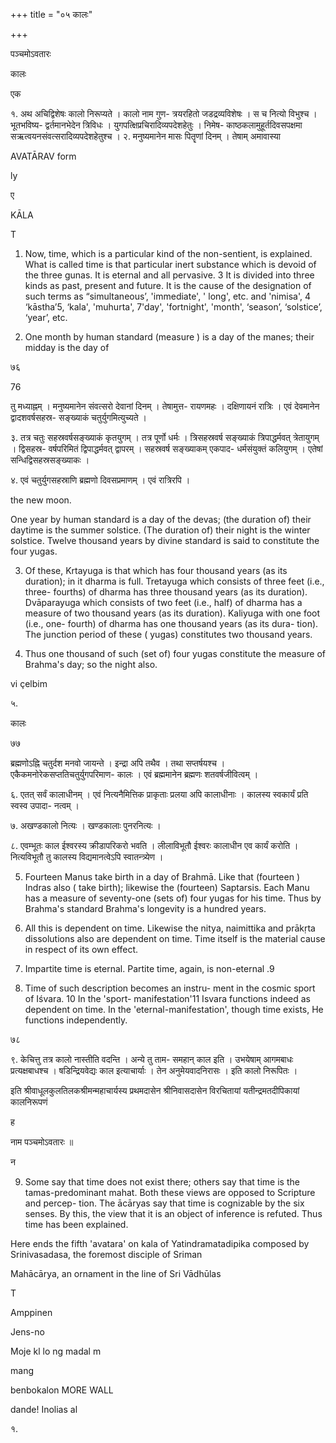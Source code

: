 +++
title = "०५ कालः"

+++

पञ्चमोऽवतारः 

कालः 

एक 

१. अथ अचिद्विशेषः कालो निरूप्यते । कालो नाम गुण- त्रयरहितो जडद्रव्यविशेषः । स च नित्यो विभुश्च । भूतभविष्य- द्वर्तमानभेदेन त्रिविधः । युगपत्क्षिप्रचिरादिव्यपदेशहेतुः । निमेष- काष्ठकलामुहूर्तदिवसपक्षमा सऋत्वयनसंवत्सरादिव्यपदेशहेतुश्च । २. मनुष्यमानेन मासः पितॄणां दिनम् । तेषाम् अमावास्या 

AVATĀRAV form 

ly 

ए 

KĀLA 

T 

1. Now, time, which is a particular kind of the non-sentient, is explained. What is called time is that particular inert substance which is devoid of the three gunas. It is eternal and all pervasive. 3 It is divided into three kinds as past, present and future. It is the cause of the designation of such terms as “simultaneous’, 'immediate', ' long', etc. and 'nimisa', 4 ‘kāstha’5, ‘kala', 'muhurta', 7'day', 'fortnight', 'month', ‘season’, ‘solstice’, ‘year’, etc. 

2. One month by human standard (measure ) is a day of the manes; their midday is the day of 

७६ 



76 

तु मध्याह्नम् । मनुष्यमानेन संवत्सरो देवानां दिनम् । तेषामुत्त- रायणमहः । दक्षिणायनं रात्रिः । एवं देवमानेन द्वादशवर्षसहस्र- सङ्ख्याकं चतुर्युगमित्युच्यते । 

३. तत्र चतुः सहस्रवर्षसङ्ख्याकं कृतयुगम् । तत्र पूर्णो धर्मः । त्रिसहस्रवर्ष सङ्ख्याकं त्रिपाद्धर्मवत् त्रेतायुगम् । द्विसहस्र- वर्षपरिमितं द्विपाद्धर्मवत् द्वापरम् । सहस्रवर्ष सङ्ख्याकम् एकपाद- धर्मसंयुक्तं कलियुगम् । एतेषां सन्धिद्विसहस्रसङ्ख्याकः । 

४. एवं चतुर्युगसहस्राणि ब्रह्मणो दिवसप्रमाणम् । एवं रात्रिरपि । 

the new moon. 

One year by human standard is a day of the devas; (the duration of) their daytime is the summer solstice. (The duration of) their night is the winter solstice. Twelve thousand years by divine standard is said to constitute the four yugas. 

3. Of these, Krtayuga is that which has four thousand years (as its duration); in it dharma is full. Tretayuga which consists of three feet (i.e., three- fourths) of dharma has three thousand years (as its duration). Dvāparayuga which consists of two feet (i.e., half) of dharma has a measure of two thousand years (as its duration). Kaliyuga with one foot (i.e., one- fourth) of dharma has one thousand years (as its dura- tion). The junction period of these ( yugas) constitutes two thousand years. 

4. Thus one thousand of such (set of) four yugas constitute the measure of Brahma's day; so the night also. 

vi çelbim 

५. 

कालः 

७७ 

ब्रह्मणोऽह्नि चतुर्दश मनवो जायन्ते । इन्द्रा अपि तथैव । तथा सप्तर्षयश्च । एकैकमनोरेकसप्ततिचतुर्युगपरिमाण- कालः । एवं ब्रह्ममानेन ब्रह्मणः शतवर्षजीवित्वम् । 

६. एतत् सर्वं कालाधीनम् । एवं नित्यनैमित्तिक प्राकृताः प्रलया अपि कालाधीनाः । कालस्य स्वकार्यं प्रति स्वस्व उपादा- नत्वम् । 

७. अखण्डकालो नित्यः । खण्डकालाः पुनरनित्यः । 

८. एवम्भूतः काल ईश्वरस्य क्रीडापरिकरो भवति । लीलाविभूतौ ईश्वरः कालाधीन एव कार्यं करोति । नित्यविभूतौ तु कालस्य विद्यमानत्वेऽपि स्वातन्त्र्येण । 

5. Fourteen Manus take birth in a day of Brahmā. Like that (fourteen ) Indras also ( take birth); likewise the (fourteen) Saptarsis. Each Manu has a measure of seventy-one (sets of) four yugas for his time. Thus by Brahma's standard Brahma's longevity is a hundred years. 

6. All this is dependent on time. Likewise the nitya, naimittika and prākṛta dissolutions also are dependent on time. Time itself is the material cause in respect of its own effect. 

7. Impartite time is eternal. Partite time, again, is non-eternal .9 

8. Time of such description becomes an instru- ment in the cosmic sport of Iśvara. 10 In the 'sport- manifestation'11 Isvara functions indeed as dependent on time. In the 'eternal-manifestation', though time exists, He functions independently. 

७८ 



९. केचित्तु तत्र कालो नास्तीति वदन्ति । अन्ये तु ताम- समहान् काल इति । उभयेषाम् आगमबाधः प्रत्यक्षबाधश्च । षडिन्द्रियवेद्यः काल इत्याचार्याः । तेन अनुमेयवादनिरासः । इति कालो निरूपितः । 

इति श्रीवाधूलकुलतिलकश्रीमन्महाचार्यस्य प्रथमदासेन श्रीनिवासदासेन विरचितायां यतीन्द्रमतदीपिकायां कालनिरूपणं 

ह 

नाम पञ्चमोऽवतारः ॥ 

न 

9. Some say that time does not exist there; others say that time is the tamas-predominant mahat. Both these views are opposed to Scripture and percep- tion. The ācāryas say that time is cognizable by the six senses. By this, the view that it is an object of inference is refuted. Thus time has been explained. 

Here ends the fifth 'avatara' on kala of Yatindramatadipika composed by Srinivasadasa, the foremost disciple of Sriman 

Mahācārya, an ornament in the line of Sri Vādhūlas 

T 

Amppinen 

Jens-no 

Moje kl lo ng madal m 

mang 

benbokalon MORE WALL 

dande! Inolias al 

१. 
